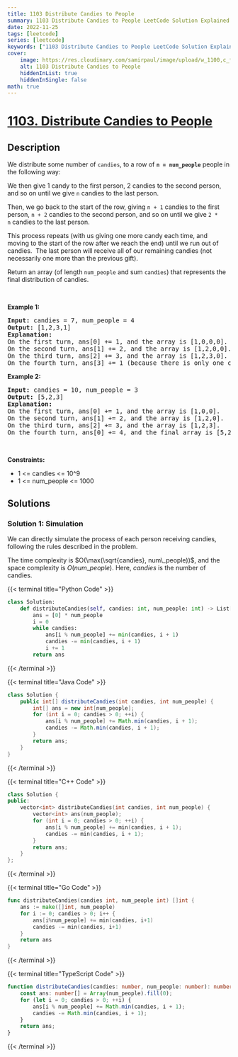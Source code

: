 ```yaml
---
title: 1103 Distribute Candies to People
summary: 1103 Distribute Candies to People LeetCode Solution Explained
date: 2022-11-25
tags: [leetcode]
series: [leetcode]
keywords: ["1103 Distribute Candies to People LeetCode Solution Explained in all languages", "1103 Distribute Candies to People", "LeetCode", "leetcode solution in Python3 C++ Java Go PHP Ruby Swift TypeScript Rust C# JavaScript C", "GeeksforGeeks", "InterviewBit", "Coding Ninjas", "HackerRank", "HackerEarth", "CodeChef", "TopCoder", "AlgoExpert", "freeCodeCamp", "Codeforces", "GitHub", "AtCoder", "Samir Paul"]
cover:
    image: https://res.cloudinary.com/samirpaul/image/upload/w_1100,c_fit,co_rgb:FFFFFF,l_text:Arial_75_bold:1103 Distribute Candies to People - Solution Explained/problem-solving.webp
    alt: 1103 Distribute Candies to People
    hiddenInList: true
    hiddenInSingle: false
math: true
---
```



# [1103. Distribute Candies to People](https://leetcode.com/problems/distribute-candies-to-people)


## Description

<p>We distribute some&nbsp;number of <code>candies</code>, to a row of <strong><code>n =&nbsp;num_people</code></strong>&nbsp;people in the following way:</p>

<p>We then give 1 candy to the first person, 2 candies to the second person, and so on until we give <code>n</code>&nbsp;candies to the last person.</p>

<p>Then, we go back to the start of the row, giving <code>n&nbsp;+ 1</code> candies to the first person, <code>n&nbsp;+ 2</code> candies to the second person, and so on until we give <code>2 * n</code>&nbsp;candies to the last person.</p>

<p>This process repeats (with us giving one more candy each time, and moving to the start of the row after we reach the end) until we run out of candies.&nbsp; The last person will receive all of our remaining candies (not necessarily one more than the previous gift).</p>

<p>Return an array (of length <code>num_people</code>&nbsp;and sum <code>candies</code>) that represents the final distribution of candies.</p>

<p>&nbsp;</p>
<p><strong class="example">Example 1:</strong></p>

<pre>
<strong>Input:</strong> candies = 7, num_people = 4
<strong>Output:</strong> [1,2,3,1]
<strong>Explanation:</strong>
On the first turn, ans[0] += 1, and the array is [1,0,0,0].
On the second turn, ans[1] += 2, and the array is [1,2,0,0].
On the third turn, ans[2] += 3, and the array is [1,2,3,0].
On the fourth turn, ans[3] += 1 (because there is only one candy left), and the final array is [1,2,3,1].
</pre>

<p><strong class="example">Example 2:</strong></p>

<pre>
<strong>Input:</strong> candies = 10, num_people = 3
<strong>Output:</strong> [5,2,3]
<strong>Explanation: </strong>
On the first turn, ans[0] += 1, and the array is [1,0,0].
On the second turn, ans[1] += 2, and the array is [1,2,0].
On the third turn, ans[2] += 3, and the array is [1,2,3].
On the fourth turn, ans[0] += 4, and the final array is [5,2,3].
</pre>

<p>&nbsp;</p>
<p><strong>Constraints:</strong></p>

<ul>
	<li>1 &lt;= candies &lt;= 10^9</li>
	<li>1 &lt;= num_people &lt;= 1000</li>
</ul>

## Solutions

### Solution 1: Simulation

We can directly simulate the process of each person receiving candies, following the rules described in the problem.

The time complexity is $O(\max(\sqrt{candies}, num\_people))$, and the space complexity is $O(num\_people)$. Here, $candies$ is the number of candies.

<!-- tabs:start -->

{{< terminal title="Python Code" >}}
```python
class Solution:
    def distributeCandies(self, candies: int, num_people: int) -> List[int]:
        ans = [0] * num_people
        i = 0
        while candies:
            ans[i % num_people] += min(candies, i + 1)
            candies -= min(candies, i + 1)
            i += 1
        return ans
```
{{< /terminal >}}

{{< terminal title="Java Code" >}}
```java
class Solution {
    public int[] distributeCandies(int candies, int num_people) {
        int[] ans = new int[num_people];
        for (int i = 0; candies > 0; ++i) {
            ans[i % num_people] += Math.min(candies, i + 1);
            candies -= Math.min(candies, i + 1);
        }
        return ans;
    }
}
```
{{< /terminal >}}

{{< terminal title="C++ Code" >}}
```cpp
class Solution {
public:
    vector<int> distributeCandies(int candies, int num_people) {
        vector<int> ans(num_people);
        for (int i = 0; candies > 0; ++i) {
            ans[i % num_people] += min(candies, i + 1);
            candies -= min(candies, i + 1);
        }
        return ans;
    }
};
```
{{< /terminal >}}

{{< terminal title="Go Code" >}}
```go
func distributeCandies(candies int, num_people int) []int {
	ans := make([]int, num_people)
	for i := 0; candies > 0; i++ {
		ans[i%num_people] += min(candies, i+1)
		candies -= min(candies, i+1)
	}
	return ans
}
```
{{< /terminal >}}

{{< terminal title="TypeScript Code" >}}
```ts
function distributeCandies(candies: number, num_people: number): number[] {
    const ans: number[] = Array(num_people).fill(0);
    for (let i = 0; candies > 0; ++i) {
        ans[i % num_people] += Math.min(candies, i + 1);
        candies -= Math.min(candies, i + 1);
    }
    return ans;
}
```
{{< /terminal >}}

<!-- tabs:end -->

<!-- end -->
